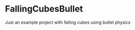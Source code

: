 FallingCubesBullet
==================

Just an example project with falling cubes using bullet physics
